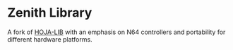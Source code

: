 # Zenith Library

A fork of [HOJA-LIB](https://github.com/HandHeldLegend/HOJA-LIB-RP2040/tree/master) with an emphasis on N64 controllers and portability for different hardware platforms.
